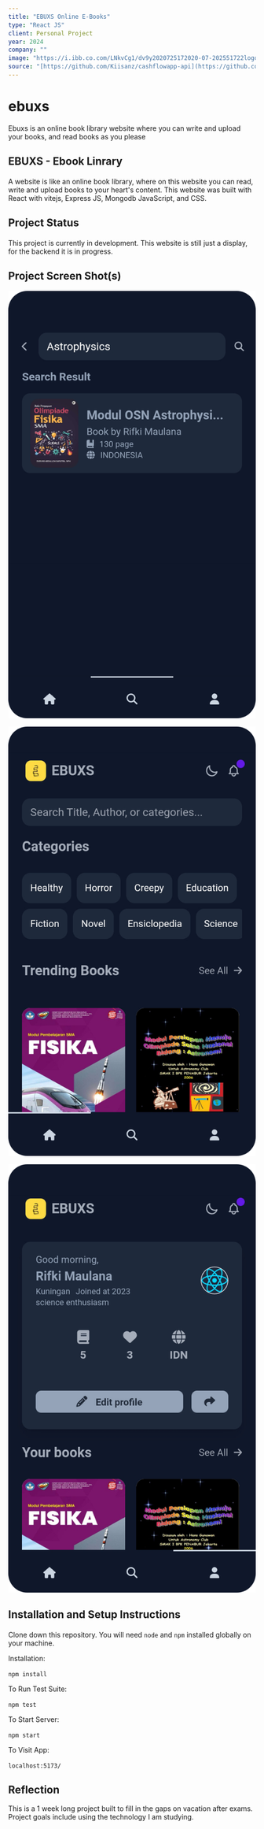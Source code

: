 ```yaml
---
title: "EBUXS Online E-Books"
type: "React JS"
client: Personal Project
year: 2024
company: ""
image: "https://i.ibb.co.com/LNkvCg1/dv9y2020725172020-07-202551722logo-ground-E-BOOK.jpg"
source: "[https://github.com/Kiisanz/cashflowapp-api](https://github.com/Kiisanz/ebuxs)"
---
```


# ebuxs

Ebuxs is an online book library website where you can write and upload your books, and read books as you please

## EBUXS - Ebook Linrary

####

A website is like an online book library, where on this website you can read, write and upload books to your heart's content. This website was built with React with vitejs, Express JS, Mongodb JavaScript, and CSS.

## Project Status

####

This project is currently in development. This website is still just a display, for the backend it is in progress.

## Project Screen Shot(s)

![project shots 1](https://github.com/Kiisanz/ebuxs/blob/main/src/project-progress/Screenshot_20230710-072354-picsay.png?raw=true)

![project shots 2](https://github.com/Kiisanz/ebuxs/blob/main/src/project-progress/Screenshot_20230710-072644-picsay.png?raw=true)

![project shots 3](https://github.com/Kiisanz/ebuxs/blob/main/src/project-progress/Screenshot_20230710-073143-picsay.png?raw=true)

## Installation and Setup Instructions

####

Clone down this repository. You will need `node` and `npm` installed globally on your machine.

Installation:

`npm install`

To Run Test Suite:

`npm test`

To Start Server:

`npm start`

To Visit App:

`localhost:5173/`

## Reflection

This is a 1 week long project built to fill in the gaps on vacation after exams. Project goals include using the technology I am studying.
